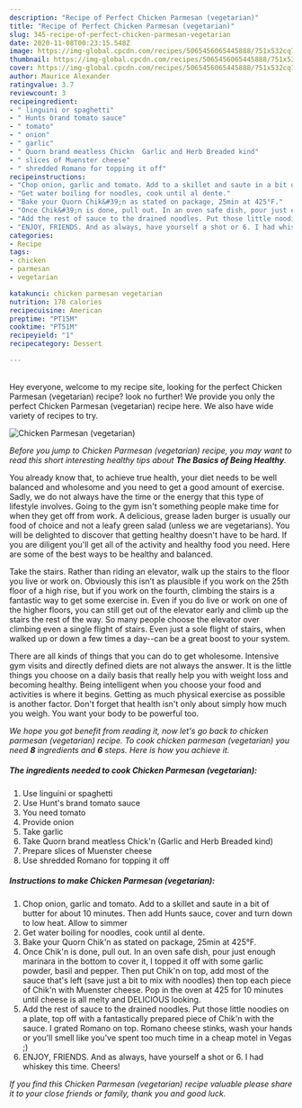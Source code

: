 ```yaml
---
description: "Recipe of Perfect Chicken Parmesan (vegetarian)"
title: "Recipe of Perfect Chicken Parmesan (vegetarian)"
slug: 345-recipe-of-perfect-chicken-parmesan-vegetarian
date: 2020-11-08T00:23:15.548Z
image: https://img-global.cpcdn.com/recipes/5065456065445888/751x532cq70/chicken-parmesan-vegetarian-recipe-main-photo.jpg
thumbnail: https://img-global.cpcdn.com/recipes/5065456065445888/751x532cq70/chicken-parmesan-vegetarian-recipe-main-photo.jpg
cover: https://img-global.cpcdn.com/recipes/5065456065445888/751x532cq70/chicken-parmesan-vegetarian-recipe-main-photo.jpg
author: Maurice Alexander
ratingvalue: 3.7
reviewcount: 3
recipeingredient:
- " linguini or spaghetti"
- " Hunts brand tomato sauce"
- " tomato"
- " onion"
- " garlic"
- " Quorn brand meatless Chickn  Garlic and Herb Breaded kind"
- " slices of Muenster cheese"
- " shredded Romano for topping it off"
recipeinstructions:
- "Chop onion, garlic and tomato. Add to a skillet and saute in a bit of butter for about 10 minutes. Then add Hunts sauce, cover and turn down to low heat. Allow to simmer"
- "Get water boiling for noodles, cook until al dente."
- "Bake your Quorn Chik&#39;n as stated on package, 25min at 425°F."
- "Once Chik&#39;n is done, pull out. In an oven safe dish, pour just enough marinara in the bottom to cover it, I topped it off with some garlic powder, basil and pepper. Then put Chik&#39;n on top, add most of the sauce that&#39;s left (save just a bit to mix with noodles) then top each piece of Chik&#39;n with Muenster cheese. Pop in the oven at 425 for 10 minutes until cheese is all melty and DELICIOUS looking."
- "Add the rest of sauce to the drained noodles. Put those little noodies on a plate, top off with a fantastically prepared piece of Chik&#39;n with the sauce. I grated Romano on top. Romano cheese stinks, wash your hands or you&#39;ll smell like you&#39;ve spent too much time in a cheap motel in Vegas ;)"
- "ENJOY, FRIENDS. And as always, have yourself a shot or 6. I had whiskey this time. Cheers!"
categories:
- Recipe
tags:
- chicken
- parmesan
- vegetarian

katakunci: chicken parmesan vegetarian 
nutrition: 178 calories
recipecuisine: American
preptime: "PT15M"
cooktime: "PT51M"
recipeyield: "1"
recipecategory: Dessert

---
```

<br>
Hey everyone, welcome to my recipe site, looking for the perfect Chicken Parmesan (vegetarian) recipe? look no further! We provide you only the perfect Chicken Parmesan (vegetarian) recipe here. We also have wide variety of recipes to try.
<br>


![Chicken Parmesan (vegetarian)](https://img-global.cpcdn.com/recipes/5065456065445888/751x532cq70/chicken-parmesan-vegetarian-recipe-main-photo.jpg)

<i>Before you jump to Chicken Parmesan (vegetarian) recipe, you may want to read this short interesting healthy tips about <strong>The Basics of Being Healthy</strong>.</i>

You already know that, to achieve true health, your diet needs to be well balanced and wholesome and you need to get a good amount of exercise. Sadly, we do not always have the time or the energy that this type of lifestyle involves. Going to the gym isn't something people make time for when they get off from work. A delicious, grease laden burger is usually our food of choice and not a leafy green salad (unless we are vegetarians). You will be delighted to discover that getting healthy doesn't have to be hard. If you are diligent you'll get all of the activity and healthy food you need. Here are some of the best ways to be healthy and balanced.

Take the stairs. Rather than riding an elevator, walk up the stairs to the floor you live or work on. Obviously this isn’t as plausible if you work on the 25th floor of a high rise, but if you work on the fourth, climbing the stairs is a fantastic way to get some exercise in. Even if you do live or work on one of the higher floors, you can still get out of the elevator early and climb up the stairs the rest of the way. So many people choose the elevator over climbing even a single flight of stairs. Even just a sole flight of stairs, when walked up or down a few times a day--can be a great boost to your system. 

There are all kinds of things that you can do to get wholesome. Intensive gym visits and directly defined diets are not always the answer. It is the little things you choose on a daily basis that really help you with weight loss and becoming healthy. Being intelligent when you choose your food and activities is where it begins. Getting as much physical exercise as possible is another factor. Don't forget that health isn't only about simply how much you weigh. You want your body to be powerful too. 


<i>We hope you got benefit from reading it, now let's go back to chicken parmesan (vegetarian) recipe. To cook chicken parmesan (vegetarian) you need <strong>8</strong> ingredients and <strong>6</strong> steps. Here is how you achieve it.
</i>

##### The ingredients needed to cook Chicken Parmesan (vegetarian):

1. Use  linguini or spaghetti
1. Use  Hunt&#39;s brand tomato sauce
1. You need  tomato
1. Provide  onion
1. Take  garlic
1. Take  Quorn brand meatless Chick&#39;n  (Garlic and Herb Breaded kind)
1. Prepare  slices of Muenster cheese
1. Use  shredded Romano for topping it off


##### Instructions to make Chicken Parmesan (vegetarian):

1. Chop onion, garlic and tomato. Add to a skillet and saute in a bit of butter for about 10 minutes. Then add Hunts sauce, cover and turn down to low heat. Allow to simmer
1. Get water boiling for noodles, cook until al dente.
1. Bake your Quorn Chik&#39;n as stated on package, 25min at 425°F.
1. Once Chik&#39;n is done, pull out. In an oven safe dish, pour just enough marinara in the bottom to cover it, I topped it off with some garlic powder, basil and pepper. Then put Chik&#39;n on top, add most of the sauce that&#39;s left (save just a bit to mix with noodles) then top each piece of Chik&#39;n with Muenster cheese. Pop in the oven at 425 for 10 minutes until cheese is all melty and DELICIOUS looking.
1. Add the rest of sauce to the drained noodles. Put those little noodies on a plate, top off with a fantastically prepared piece of Chik&#39;n with the sauce. I grated Romano on top. Romano cheese stinks, wash your hands or you&#39;ll smell like you&#39;ve spent too much time in a cheap motel in Vegas ;)
1. ENJOY, FRIENDS. And as always, have yourself a shot or 6. I had whiskey this time. Cheers!


<i>If you find this Chicken Parmesan (vegetarian) recipe valuable please share it to your close friends or family, thank you and good luck.</i>
